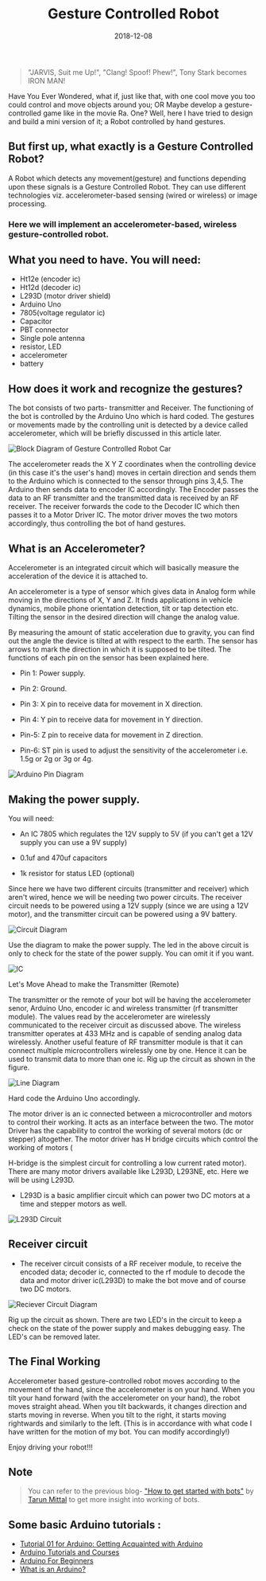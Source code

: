 ﻿---
layout: post
title: "Gesture Controlled Robot"
author_github: Deepanshi
date: 2018-12-08
image: '/assets/img/gesture-controlled-robot'
description: 'Ever wondered if you could control objects with a cool play of hands or develop a game based on gestures just like in the movie Ra.One?'
tags:
- Gesture controlled
- Accelerometer
- RF transmitter
- RF receiver
- Motor Driver
categories:
- Diode
github_username: 'Deepanshi'
use_math: true
comments: true
---

> "JARVIS, Suit me Up!", "Clang! Spoof! Phew!", Tony Stark becomes IRON MAN!

Have You Ever Wondered, what if, just like that, with one cool move you too could control and move objects around you; OR Maybe develop a gesture-controlled game like in the movie Ra. One? Well, here I have tried to design and build a mini version of it; a Robot controlled by hand gestures.

## But first up, what exactly is a Gesture Controlled Robot?

A Robot which detects any movement(gesture) and functions depending upon these signals is a Gesture Controlled Robot. They can use different technologies viz. accelerometer-based sensing (wired or wireless) or image processing.

### Here we will implement an accelerometer-based, wireless gesture-controlled robot.

## What you need to have. You will need:

- Ht12e (encoder ic)
- Ht12d (decoder ic)
- L293D (motor driver shield)
- Arduino Uno
- 7805(voltage regulator ic)
- Capacitor
- PBT connector
- Single pole antenna
- resistor, LED
- accelerometer
- battery

## How does it work and recognize the gestures?

The bot consists of two parts- transmitter and Receiver. The functioning of the bot is controlled by the Arduino Uno which is hard coded. The gestures or movements made by the controlling unit is detected by a device called accelerometer, which will be briefly discussed in this article later.

![Block Diagram of Gesture Controlled Robot Car](/blog/assets/img/gesture-controlled-robot/1.jpeg) 

The accelerometer reads the X Y Z coordinates when the controlling device (in this case it's the user's hand) moves in certain direction and sends them to the Arduino which is connected to the sensor through pins 3,4,5. The Arduino then sends data to encoder IC accordingly. The Encoder passes the data to an RF transmitter and the transmitted data is received by an RF receiver. The receiver forwards the code to the Decoder IC which then passes it to a Motor Driver IC. The motor driver moves the two motors accordingly, thus controlling the bot of hand gestures.

## What is an Accelerometer?

Accelerometer is an integrated circuit which will basically measure the acceleration of the device it is attached to.

An accelerometer is a type of sensor which gives data in Analog form while moving in the directions of X, Y and Z. It finds applications in vehicle dynamics, mobile phone orientation detection, tilt or tap detection etc. Tilting the sensor in the desired direction will change the analog value.

By measuring the amount of static acceleration due to gravity, you can find out the angle the device is tilted at with respect to the earth. The sensor has arrows to mark the direction in which it is supposed to be tilted. The functions of each pin on the sensor has been explained here.

* Pin 1: Power supply.

* Pin 2: Ground.

* Pin 3: X pin to receive data for movement in X direction.

* Pin 4: Y pin to receive data for movement in Y direction.

* Pin-5: Z pin to receive data for movement in Z direction.

* Pin-6: ST pin is used to adjust the sensitivity of the accelerometer i.e. 1.5g or 2g or 3g or 4g.

![Arduino Pin Diagram](/blog/assets/img/gesture-controlled-robot/2.jpeg)

## Making the power supply.

You will need:

- An IC 7805 which regulates the 12V supply to 5V (if you can't get a 12V supply you can use a 9V supply)

- 0.1uf and 470uf capacitors

- 1k resistor for status LED (optional)

Since here we have two different circuits (transmitter and receiver) which aren't wired, hence we will be needing two power circuits. The receiver circuit needs to be powered using a 12V supply (since we are using a 12V motor), and the transmitter circuit can be powered using a 9V battery.

![Circuit Diagram](/blog/assets/img/gesture-controlled-robot/3.jpeg) 

Use the diagram to make the power supply. The led in the above circuit is only to check for the state of the power supply. You can omit it if you want.

![IC](/blog/assets/img/gesture-controlled-robot/4.jpeg)

Let's Move Ahead to make the Transmitter (Remote)

The transmitter or the remote of your bot will be having the accelerometer senor, Arduino Uno, encoder ic and wireless transmitter (rf transmitter module). The values read by the accelerometer are wirelessly communicated to the receiver circuit as discussed above. The wireless transmitter operates at 433 MHz and is capable of sending analog data wirelessly. Another useful feature of RF transmitter module is that it can connect multiple microcontrollers wirelessly one by one. Hence it can be used to transmit data to more than one ic. Rig up the circuit as shown in the figure.

![Line Diagram](/blog/assets/img/gesture-controlled-robot/5.jpeg)

Hard code the Arduino Uno accordingly.

The motor driver is an ic connected between a microcontroller and motors to control their working. It acts as an interface between the two. The motor Driver has the capability to control the working of several motors (dc or stepper) altogether. The motor driver has H bridge circuits which control the working of motors (

H-bridge is the simplest circuit for controlling a low current rated motor). There are many motor drivers available like L293D, L293NE, etc. Here we will be using L293D.

* L293D is a basic amplifier circuit which can power two DC motors at a time and stepper motors as well.

![L293D Circuit](/blog/assets/img/gesture-controlled-robot/6.jpeg)

## Receiver circuit

* The receiver circuit consists of a RF receiver module, to receive the encoded data; decoder ic, connected to the rf module to decode the data and motor driver ic(L293D) to make the bot move and of course two DC motors.

![Reciever Circuit Diagram](/blog/assets/img/gesture-controlled-robot/7.jpeg)

Rig up the circuit as shown. There are two LED's in the circuit to keep a check on the state of the power supply and makes debugging easy. The LED's can be removed later.

## The Final Working

Accelerometer based gesture-controlled robot moves according to the movement of the hand, since the accelerometer is on your hand. When you tilt your hand forward (with the accelerometer on your hand), the robot moves straight ahead. When you tilt backwards, it changes direction and starts moving in reverse. When you tilt to the right, it starts moving rightwards and similarly to the left. (This is in accordance with what code I have written for the motion of my bot. You can modify accordingly!)

Enjoy driving your robot!!!

## Note
> You can refer to the previous blog- ["How to get started with bots"](https://ieee.nitk.ac.in/blog/how-to-get-started-with-bots/) by [Tarun Mittal](https://in.linkedin.com/in/trmittal24) to get more insight into working of bots.

## Some basic Arduino tutorials : 

- [Tutorial 01 for Arduino: Getting Acquainted with Arduino](https://www.youtube.com/watch?v=fCxzA9_kg6s)
- [Arduino Tutorials and Courses](https://hackr.io/tutorials/learn-arduino)
- [Arduino For Beginners](https://www.makerspaces.com/arduino-uno-tutorial-beginners/)
- [What is an Arduino?](https://learn.sparkfun.com/tutorials/what-is-an-arduino/all)